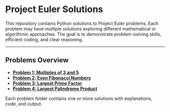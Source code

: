# Project Euler Solutions

This repository contains Python solutions to Project Euler problems. Each problem may have multiple solutions exploring different mathematical or algorithmic approaches. The goal is to demonstrate problem-solving skills, efficient coding, and clear reasoning.

---

## Problems Overview

- **[Problem 1: Multiples of 3 and 5](./problem_1/README.md)**  
- **[Problem 2: Even Fibonacci Numbers](./problem_2/README.md)**  
- **[Problem 3: Largest Prime Factor](./problem_3/README.md)**
- **[Problem 4: Largest Palindrome Product](./problem_4/README.md)**  

Each problem folder contains one or more solutions with explanations, code, and output.

